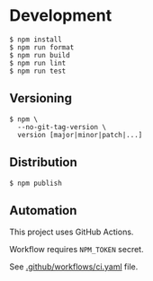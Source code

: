 # Development

```console
$ npm install
$ npm run format
$ npm run build
$ npm run lint
$ npm run test
```

## Versioning

```console
$ npm \
  --no-git-tag-version \
  version [major|minor|patch|...]
```

## Distribution

```console
$ npm publish
```

## Automation

This project uses GitHub Actions.

Workflow requires `NPM_TOKEN` secret.

See [.github/workflows/ci.yaml](../.github/workflows/ci.yaml)
file.
